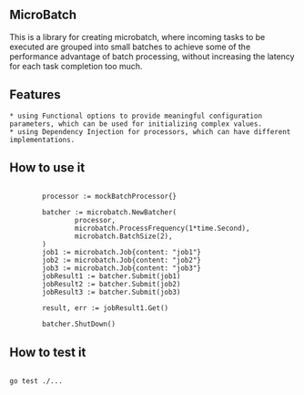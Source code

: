 ## MicroBatch

This is a library for creating microbatch, where incoming tasks to be executed are grouped into small batches to achieve some of the performance advantage of batch processing, without increasing the latency for each task completion too much.


## Features

    * using Functional options to provide meaningful configuration parameters, which can be used for initializing complex values.
    * using Dependency Injection for processors, which can have different implementations.


## How to use it 

```golang

        processor := mockBatchProcessor{}

        batcher := microbatch.NewBatcher(
                processor,
                microbatch.ProcessFrequency(1*time.Second),
                microbatch.BatchSize(2),
        )
        job1 := microbatch.Job{content: "job1"}
        job2 := microbatch.Job{content: "job2"}
        job3 := microbatch.Job{content: "job3"}
        jobResult1 := batcher.Submit(job1)
        jobResult2 := batcher.Submit(job2)
        jobResult3 := batcher.Submit(job3)

        result, err := jobResult1.Get()

        batcher.ShutDown()
```

## How to test it 

```bash

go test ./...

```
